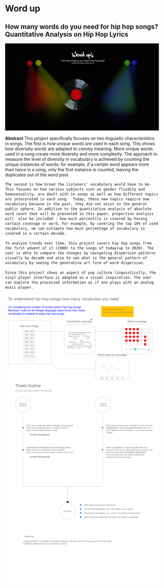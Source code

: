 <h1> Word up</h1>
<h2>How many words do you need for hip hop songs?
  <br>Quantitative Analysis on Hip Hop Lyrics</h2>
  
<img src='./preview.png'>

**Abstract**
This project specifically focuses on two linguistic characteristics in songs. The first is how unique words are used in each song. This shows how diversely words are adapted to convey meaning. More unique words used in a song create more diversity and more complexity. The approach to measure the level of diversity in vocabulary is achieved by counting the unique instances of words: for example, if a certain word appears more than twice in a song, only the first instance is counted,  leaving the duplicates out of the word pool. 

    The second is how broad the listeners’ vocabulary would have to be. This focuses on how various subjects such as gender fluidity and homosexuality, are dealt with in songs as well as how different topics are interpreted in each song.  Today, these new topics require new vocabulary because in the past, they did not exist in the general public sphere. In addition to the quantitative analysis of absolute word count that will be presented in this paper, proportion analysis will  also be included : how much percentile is covered by having certain coverage or word. For example, by covering the top 10% of used vocabulary, we can estimate how much percentage of vocabulary is covered in a certain decade. 

    To analyze trends over time, this project covers hip hop songs from the first advent of it (1980) to the songs of today(up to 2020). The user is able to compare the changes by navigating dispersion patterns visually by decade and also to see what is the general pattern of vocabulary by seeing the generative art form of word dispersion. 

    Since this project shows an aspect of pop culture linguistically, the vinyl player interface is adopted as a visual inspiration. The user can explore the processed information as if one plays with an analog music player.



<img src ='./img/Mindmap.png'>

<img src='./img/outline.png'>
